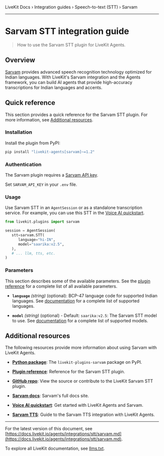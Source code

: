LiveKit Docs › Integration guides › Speech-to-text (STT) › Sarvam

---

# Sarvam STT integration guide

> How to use the Sarvam STT plugin for LiveKit Agents.

## Overview

[Sarvam](https://docs.sarvam.ai/) provides advanced speech recognition technology optimized for Indian languages. With LiveKit's Sarvam integration and the Agents framework, you can build AI agents that provide high-accuracy transcriptions for Indian languages and accents.

## Quick reference

This section provides a quick reference for the Sarvam STT plugin. For more information, see [Additional resources](#additional-resources).

### Installation

Install the plugin from PyPI:

```bash
pip install "livekit-agents[sarvam]~=1.2"

```

### Authentication

The Sarvam plugin requires a [Sarvam API key](https://docs.sarvam.ai/).

Set `SARVAM_API_KEY` in your `.env` file.

### Usage

Use Sarvam STT in an `AgentSession` or as a standalone transcription service. For example, you can use this STT in the [Voice AI quickstart](https://docs.livekit.io/agents/start/voice-ai.md).

```python
from livekit.plugins import sarvam

session = AgentSession(
   stt=sarvam.STT(
      language="hi-IN",
      model="saarika:v2.5",
   ),
   # ... llm, tts, etc.
)

```

### Parameters

This section describes some of the available parameters. See the [plugin reference](https://docs.livekit.io/reference/python/v1/livekit/plugins/sarvam/index.html.md#livekit.plugins.sarvam.STT) for a complete list of all available parameters.

- **`language`** _(string)_ (optional): BCP-47 language code for supported Indian languages. See [documentation](https://docs.sarvam.ai/api-reference-docs/speech-to-text/transcribe#request.body.language_code.language_code) for a complete list of supported languages.

- **`model`** _(string)_ (optional) - Default: `saarika:v2.5`: The Sarvam STT model to use. See [documentation](https://docs.sarvam.ai/api-reference-docs/speech-to-text/transcribe#request.body.model) for a complete list of supported models.

## Additional resources

The following resources provide more information about using Sarvam with LiveKit Agents.

- **[Python package](https://pypi.org/project/livekit-plugins-sarvam/)**: The `livekit-plugins-sarvam` package on PyPI.

- **[Plugin reference](https://docs.livekit.io/reference/python/v1/livekit/plugins/sarvam/index.html.md#livekit.plugins.sarvam.STT)**: Reference for the Sarvam STT plugin.

- **[GitHub repo](https://github.com/livekit/agents/tree/main/livekit-plugins/livekit-plugins-sarvam)**: View the source or contribute to the LiveKit Sarvam STT plugin.

- **[Sarvam docs](https://docs.sarvam.ai/)**: Sarvam's full docs site.

- **[Voice AI quickstart](https://docs.livekit.io/agents/start/voice-ai.md)**: Get started with LiveKit Agents and Sarvam.

- **[Sarvam TTS](https://docs.livekit.io/agents/integrations/tts/sarvam.md)**: Guide to the Sarvam TTS integration with LiveKit Agents.

---


For the latest version of this document, see [https://docs.livekit.io/agents/integrations/stt/sarvam.md](https://docs.livekit.io/agents/integrations/stt/sarvam.md).

To explore all LiveKit documentation, see [llms.txt](https://docs.livekit.io/llms.txt).